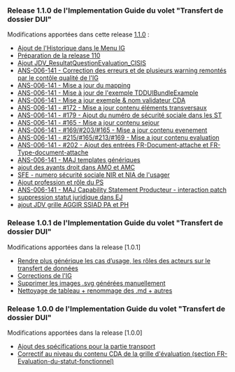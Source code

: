 ### Release 1.1.0 de l'Implementation Guide du volet "Transfert de dossier DUI"

Modifications apportées dans cette release [1.1.0](https://github.com/ansforge/IG-fhir-medicosocial-transfert-donnees-dui/pulls?q=is%3Apr+is%3Aclosed+milestone%3A1.1.0) :

* [Ajout de l'Historique dans le Menu IG](https://github.com/ansforge/IG-fhir-medicosocial-transfert-donnees-dui/pull/292)
* [Préparation de la release 110](https://github.com/ansforge/IG-fhir-medicosocial-transfert-donnees-dui/pull/290)
* [Ajout JDV_ResultatQuestionEvaluation_CISIS](https://github.com/ansforge/IG-fhir-medicosocial-transfert-donnees-dui/pull/255)
* [ANS-006-141 - Correction des erreurs et de plusieurs warning remontés par le contôle qualité de l'IG](https://github.com/ansforge/IG-fhir-medicosocial-transfert-donnees-dui/pull/276)
* [ANS-006-141 - Mise a jour du mapping](https://github.com/ansforge/IG-fhir-medicosocial-transfert-donnees-dui/pull/269)
* [ANS-006-141 - Mise à jour de l'exemple TDDUIBundleExample](https://github.com/ansforge/IG-fhir-medicosocial-transfert-donnees-dui/pull/268)
* [ANS-006-141 - Mise a jour exemple & nom validateur CDA](https://github.com/ansforge/IG-fhir-medicosocial-transfert-donnees-dui/pull/266)
* [ANS-006-141 - #172 - Mise a jour contenu éléments transversaux](https://github.com/ansforge/IG-fhir-medicosocial-transfert-donnees-dui/pull/263)
* [ANS-006-141 - #179 - Ajout du numéro de sécurité sociale dans les ST](https://github.com/ansforge/IG-fhir-medicosocial-transfert-donnees-dui/pull/262)
* [ANS-006-141 - #165 - Mise a jour contenu sejour](https://github.com/ansforge/IG-fhir-medicosocial-transfert-donnees-dui/pull/261)
* [ANS-006-141 - #169/#203/#165 - Mise a jour contenu evenement](https://github.com/ansforge/IG-fhir-medicosocial-transfert-donnees-dui/pull/260)
* [ANS-006-141 - #215/#165/#213/#169 - Mise a jour contenu evaluation](https://github.com/ansforge/IG-fhir-medicosocial-transfert-donnees-dui/pull/259)
* [ANS-006-141 - #202 - Ajout des entrées FR-Document-attache et FR-Type-document-attache](https://github.com/ansforge/IG-fhir-medicosocial-transfert-donnees-dui/pull/258)
* [ANS-006-141 - MAJ templates génériques](https://github.com/ansforge/IG-fhir-medicosocial-transfert-donnees-dui/pull/253)
* [ajout des ayants droit dans AMO et AMC](https://github.com/ansforge/IG-fhir-medicosocial-transfert-donnees-dui/pull/250)
* [SFE - numero sécurité sociale NIR et NIA de l'usager](https://github.com/ansforge/IG-fhir-medicosocial-transfert-donnees-dui/pull/245)
* [Ajout profession et rôle du PS](https://github.com/ansforge/IG-fhir-medicosocial-transfert-donnees-dui/pull/244)
* [ANS-006-141 - MAJ Capability Statement Producteur - interaction patch](https://github.com/ansforge/IG-fhir-medicosocial-transfert-donnees-dui/pull/242)
* [suppression statut juridique dans EJ](https://github.com/ansforge/IG-fhir-medicosocial-transfert-donnees-dui/pull/220)
* [ajout JDV grille AGGIR SSIAD PA et PH](https://github.com/ansforge/IG-fhir-medicosocial-transfert-donnees-dui/pull/218)

### Release 1.0.1 de l'Implementation Guide du volet "Transfert de dossier DUI"

Modifications apportées dans la release [1.0.1]

* [Rendre plus générique les cas d’usage, les rôles des acteurs sur le transfert de données](https://github.com/ansforge/IG-fhir-medicosocial-transfert-donnees-dui/pull/49)
* [Corrections de l'IG](https://github.com/ansforge/IG-fhir-medicosocial-transfert-donnees-dui/pull/35)
* [Supprimer les images .svg générées manuellement](https://github.com/ansforge/IG-fhir-medicosocial-transfert-donnees-dui/pull/51)
* [Nettoyage de tableau + renommage des .md + autres](https://github.com/ansforge/IG-fhir-medicosocial-transfert-donnees-dui/pull/36)

### Release 1.0.0 de l'Implementation Guide du volet "Transfert de dossier DUI"

Modifications apportées dans la release [1.0.0]

* [Ajout des spécifications pour la partie transport](https://github.com/ansforge/IG-fhir-medicosocial-transfert-donnees-dui/pull/10)
* [Correctif au niveau du contenu CDA de la grille d'évaluation (section FR-Evaluation-du-statut-fonctionnel)](https://github.com/ansforge/IG-fhir-medicosocial-transfert-donnees-dui/pull/11)
